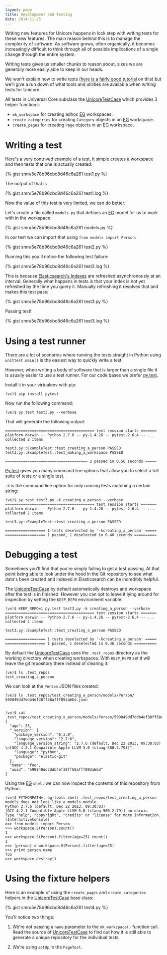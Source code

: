 ```yaml
---
layout: page
title: Development and Testing
date: 2014-11-25
---
```


Writing new features for Unicore happens in lock step with writing tests
for these new features. The main reason behind this is to manage the
complexity of software. As software grows, often organically, it becomes
increasingly difficult to think through all of possible implications of
a single change through the entire system.

Writing tests gives us smaller chunks to reason about, sizes we are
generally more easily able to keep in our heads.

We won't explain how to write tests ([here is a fairly good tutorial][tutorial]
on this) but we'll give a run down of what tools and utilities
are available when writing tests for Unicore.

All tests in Universal Core subclass the [UnicoreTestCase][UnicoreTestCase]
which provides 3 helper functions:

* `mk_workspace` for creating adhoc [EG][eg] workspaces.
* `create_categories` for creating `Category` objects in an [EG][eg] workspace.
* `create_pages` for creating `Page` objects in an [EG][eg] workspace.

# Writing a test

Here's a very contrived example of a test, it simple creates a workspace
and then tests that one is actually created:

{% gist smn/5e78b96cbc8d46c6a261 test1.py %}

The output of that is

{% gist smn/5e78b96cbc8d46c6a261 test1.log %}

Now the value of this test is very limited, we can do better.

Let's create a file called `models.py` that defines an [EG][eg] model
for us to work with in the workspace:

{% gist smn/5e78b96cbc8d46c6a261 models.py %}

In our test we can import that using `from models import Person`:

{% gist smn/5e78b96cbc8d46c6a261 test2.py %}

Running this you'll notice the following test failure:

{% gist smn/5e78b96cbc8d46c6a261 test2.log %}

This is because [Elasticsearch's Indexes][indexes] are refreshed
asynchronously at an interval. Generally what happens in tests is that your
index is not yet refreshed by the time you query it. Manually refreshing it
resolves that and makes this test pass:

{% gist smn/5e78b96cbc8d46c6a261 test3.py %}

Passing test!

{% gist smn/5e78b96cbc8d46c6a261 test3.log %}

# Using a test runner

There are a lot of scenarios where running the tests straight in Python
using `unittest.main()` is the easiest way to quickly write a test.

However, when writing a body of software that is larger than a single file
it is usually easier to use a test runner. For our code bases we prefer
[py.test][pytest].

Install it in your virtualenv with pip:

    (ve)$ pip install pytest

Now run the following command:

    (ve)$ py.test test3.py --verbose

That will generate the following output:

    ======================================== test session starts =======
    platform darwin -- Python 2.7.6 -- py-1.4.26 -- pytest-2.6.4 -- ...
    collected 2 items

    test3.py::ExampleTest::test_creating_a_person PASSED
    test3.py::ExampleTest::test_making_a_workspace PASSED

    ===================================== 2 passed in 0.56 seconds =====

[Py.test][pytest] gives you many command line options that allow you to
select a full suite of tests or a single test.

`-k` is the command line option for only running tests matching a certain
string:

    (ve)$ py.test test3.py -k creating_a_person --verbose
    ======================================== test session starts =======
    platform darwin -- Python 2.7.6 -- py-1.4.26 -- pytest-2.6.4 -- ...
    collected 2 items

    test3.py::ExampleTest::test_creating_a_person PASSED

    ================== 1 tests deselected by '-kcreating_a_person' =====
    ================== 1 passed, 1 deselected in 0.46 seconds ==========


# Debugging a test

Sometimes you'll find that you're simply failing to get a test passing.
At that point being able to look under the hood in the Git repository
to see what data's been created and indexed in Elasticsearch can be
incredibly helpful.

The [UnicoreTestCase][UnicoreTestCase] by default automatically destroys
and workspace after the test is in finished. However you can opt to
leave it lying around for inspection by setting the `KEEP_REPO` environment
variable:

    (ve)$ KEEP_REPO=1 py.test test3.py -k creating_a_person --verbose
    ======================================== test session starts =======
    platform darwin -- Python 2.7.6 -- py-1.4.26 -- pytest-2.6.4 -- ...
    collected 2 items

    test3.py::ExampleTest::test_creating_a_person PASSED

    ================== 1 tests deselected by '-kcreating_a_person' =====
    ================== 1 passed, 1 deselected in 0.46 seconds ==========

By default the [UnicoreTestCase][UnicoreTestCase] uses the `.test_repos`
directory as the working directory when creating workspaces.
With `KEEP_REPO` set it will leave the git repository there instead of
clearing it:

    (ve)$ ls .test_repos
    test_creating_a_person

We can look at the `Person` JSON files created:

    (ve)$ ls .test_repos/test_creating_a_person/models/Person/
    590849dd7ddb4ef38ff58afff893a6bd.json


    (ve)$ cat .test_repos/test_creating_a_person/models/Person/590849dd7ddb4ef38ff58afff893a6bd.json
    {
      "age": 25,
      "_version": {
        "package_version": "0.3.0",
        "language_version": "2.7.6",
        "language_version_string": "2.7.6 (default, Dec 22 2013, 09:30:03) \n[GCC 4.2.1 Compatible Apple LLVM 5.0 (clang-500.2.79)]",
        "language": "python",
        "package": "elastic-git"
      },
      "name": "foo",
      "uuid": "590849dd7ddb4ef38ff58afff893a6bd"
    }

Using the [EG][eg] `shell` we can now inspect the contents of this repository
from Python.

    (ve)$ PYTHONPATH=. eg-tools shell .test_repos/test_creating_a_person
    models does not look like a models module.
    Python 2.7.6 (default, Dec 22 2013, 09:30:03)
    [GCC 4.2.1 Compatible Apple LLVM 5.0 (clang-500.2.79)] on darwin
    Type "help", "copyright", "credits" or "license" for more information.
    (InteractiveConsole)
    >>> from models import Person
    >>> workspace.S(Person).count()
    1
    >>> workspace.S(Person).filter(age=25).count()
    1
    >>> [person] = workspace.S(Person).filter(age=25)
    >>> print person.name
    foo
    >>> workspace.destroy()

# Using the fixture helpers

Here is an example of using the `create_pages` and `create_categories`
helpers in the [UnicoreTestCase][UnicoreTestCase] base class:

{% gist smn/5e78b96cbc8d46c6a261 test4.py %}

You'll notice two things:

1. We're not passing a `name` parameter to the `mk_workspace()` function call.
   Read the source of [UnicoreTestCase][UnicoreTestCase] to find out how it
   is still able to generate a unique repository for the individual tests.

2. We're using `setUp` in the `PageTest`.

[tutorial]: http://pymotw.com/2/unittest/index.html
[UnicoreTestCase]: https://github.com/universalcore/unicore-cms/blob/develop/cms/tests/base.py
[eg]: http://elastic-git.rtfd.org
[indexes]: http://www.elasticsearch.org/guide/en/elasticsearch/reference/current/indices-refresh.html#indices-refresh
[pytest]: http://pytest.org
